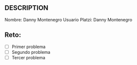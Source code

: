 ## DESCRIPTION

Nombre: Danny Montenegro
Usuario Platzi: Danny Montenegro

## Reto:

- [ ] Primer problema
- [ ] Segundo problema
- [ ] Tercer problema
